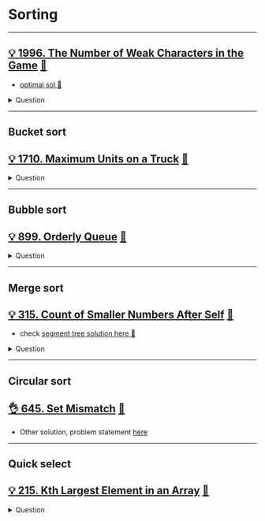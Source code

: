 # Sorting

------------------------------------------------------------------------------

## [:bulb: 1996. The Number of Weak Characters in the Game](https://leetcode.com/problems/the-number-of-weak-characters-in-the-game) [:dart:](count_weaker_char.h)

- [optimal sol :dart:](count_weaker_char_o_n_sol.h)

<details><summary markdown="span">Question</summary>

```markdown
You are given a 2D integer array properties where
    properties[i] = [attack_i, defense_i]
represents the properties of the ith character in the game.

A character is said to be weak if any other character has both attack and
defense levels strictly greater than this character's attack and defense levels.

Return the number of weak characters.

Input: properties = [[5,5],[6,3],[3,6]]
Output: 0

Input: properties = [[1,5],[10,4],[4,3]]
Output: 1
Explanation: [4, 3] < [10, 4]

```

</details>

------------------------------------------------------------------------------

## Bucket sort

## [:bulb: 1710. Maximum Units on a Truck](https://leetcode.com/problems/maximum-units-on-a-truck/) [:dart:](maximum_unit_on_a_truck.h)

<details><summary markdown="span">Question</summary>

```markdown
You are assigned to put some amount of boxes onto one truck.
You are given a 2D array boxTypes, where
- boxTypes[i] = [numberOfBoxesi, numberOfUnitsPerBoxi]:
    - numberOfBoxesi is the number of boxes of type i.
    - numberOfUnitsPerBoxi is the number of units in each box of the type i.
- You are also given an integer truckSize,
  which is the maximum number of boxes that can be put on the truck.
  You can choose any boxes to put on the truck as long as the number of boxes does not exceed truckSize.
- Return the maximum total number of units that can be put on the truck.
```

</details>

------------------------------------------------------------------------------

## Bubble sort

## [:bulb: 899. Orderly Queue](https://leetcode.com/problems/orderly-queue/) [:dart:](orderly_queue.h)

<details><summary markdown="span">Question</summary>

```markdown
You are given a string s and an integer k.

You can choose one of the first k letters of s and append it at the end of the string.

Return the lexicographically smallest string you could have after applying the mentioned step any number of moves.

Input: s = "cba", k = 1
Output: "acb"
Explanation:
[c]ba
[b]ac
[a]cb


Input: s = "baaca", k = 3
Output: "aaabc"
[baa]ca
[aac]ab
[aaa]bc
```

</details>

------------------------------------------------------------------------------

## Merge sort

## [:bulb: 315. Count of Smaller Numbers After Self](https://leetcode.com/problems/count-of-smaller-numbers-after-self/) [:dart:](cnt_smaller_num_after_self_mergesort.h)

- check [segment tree solution here :dart:](../range_query/segment_tree/cnt_smaller_num_after_self_segmenttree.h)

<details><summary markdown="span">Question</summary>

```markdown
You are given an integer array nums and you have to return a new **counts array**.
The **counts array** has the property where
- counts[i] is the number of smaller elements to the right of nums[i].

Input: nums = [5,2,6,1]
Output: [2,1,1,0]

To the right of 5 there are 2 smaller elements (2 and 1).
To the right of 2 there is only 1 smaller element (1).
To the right of 6 there is 1 smaller element (1).
To the right of 1 there is 0 smaller element.
```

</details>

------------------------------------------------------------------------------

## Circular sort

## [:ok_hand: 645. Set Mismatch](https://leetcode.com/problems/set-mismatch/) [:dart:](set_mismatch_circular_sort.h)

- Other solution, problem statement [here](../bitwise/README.md#👌-645-set-mismatch-🎯)

------------------------------------------------------------------------------

## Quick select

## [:bulb: 215. Kth Largest Element in an Array](https://leetcode.com/problems/kth-largest-element-in-an-array/) [:dart:](kth_largest_in_an_array.h)

<details><summary markdown="span">Question</summary>

```markdown
Given an integer array nums and an integer k, return the kth largest element in the array.

Note that it is the kth largest element in the sorted order, not the kth distinct element.

You must solve it in O(n) time complexity.

Input: nums = [3,2,1,5,6,4], k = 2
Output: 5
```

</details>
